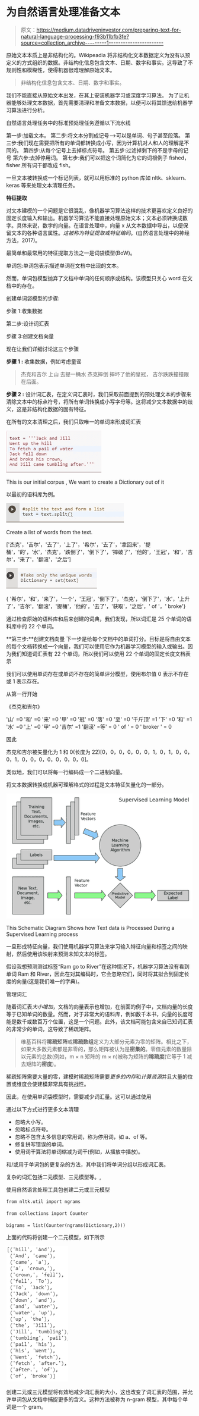 # 为自然语言处理准备文本

> 原文：<https://medium.datadriveninvestor.com/preparing-text-for-natural-language-processing-f93b11bfb3fe?source=collection_archive---------1----------------------->

原始文本本质上是非结构化的。Wikipeadia 将非结构化文本数据定义为没有以预定义的方式组织的数据。非结构化信息包含文本、日期、数字和事实。这导致了不规则性和模糊性，使得机器很难理解原始文本。

> 非结构化信息包含文本、日期、数字和事实。

我们不能直接从原始文本出发，在其上安装机器学习或深度学习算法。
为了让机器能够处理文本数据，首先需要清理和准备文本数据，以便可以将其馈送给机器学习算法进行分析。

自然语言处理任务中的标准预处理任务遵循以下流水线

第一步:加载文本。
第二步:将文本分割成记号—>可以是单词、句子甚至段落。
第三步:我们现在需要把所有的单词都转换成小写，因为计算机对人和人的理解是不同的。
第四步:从每个记号上去掉标点符号。
第五步:过滤掉剩下的不是字母的记号
第六步:去掉停用词。
第七步:我们可以把这个词简化为它的词根例子 fished，fisher 所有词干都改成 fish。

一旦文本被转换成一个标记列表，就可以用标准的 python 库如 nltk、sklearn、keras 等来处理文本清理任务。

**特征提取**

对文本建模的一个问题是它很混乱，像机器学习算法这样的技术更喜欢定义良好的固定长度输入和输出。机器学习算法不能直接处理原始文本；文本必须转换成数字。具体来说，数字的向量。在语言处理中，向量 x 从文本数据中导出，以便保留文本的各种语言属性。*这被称为特征提取或特征编码*。(自然语言处理中的神经方法，2017)。

最简单和最常用的特征提取方法之一是词袋模型(BoW)。

单词包:单词包表示描述单词在文档中出现的文本。

然而，单词包模型抛弃了文档中单词的任何顺序或结构。该模型只关心 word 在文档中的存在。

创建单词袋模型的步骤:

步骤 1:收集数据

第二步:设计词汇表

步骤 3:创建文档向量

现在让我们详细讨论这三个步骤

**步骤 1 :** 收集数据，例如考虑童谣

> 杰克和吉尔
> 上山
> 去提一桶水
> 杰克摔倒
> 摔坏了他的皇冠，
> 吉尔跌跌撞撞跟在后面。

**步骤 2 :** 设计词汇表，在定义词汇表时，我们采取前面提到的预处理文本的步骤来清除文本中的标点符号，将所有单词转换成小写字母等。这将减少文本数据中的歧义，这是非结构化数据的固有特征。

在所有的文本清理之后，我们只取唯一的单词来形成词汇表

![](img/649324765b2f871242fcc3bdb88e85d8.png)

This is our initial corpus , We want to create a Dictionary out of it

以最初的语料库为例。

![](img/c46870974451e2f14e5735708857fa06.png)

Create a list of words from the text.

['杰克'，'吉尔'，'去了'，'上了'，'希尔'，'去了'，'拿回来'，'提桶'，'的'，'水'，'杰克'，'跌倒了'，'倒下了'，'摔破了'，'他的'，'王冠'，'和'，'吉尔'，'来了'，'翻滚'，'之后']

![](img/220947b75b70508f32e2391018e0882b.png)

{ '希尔'，'和'，'来了'，'一个'，'王冠'，'倒下了'，'杰克'，'倒下了'，'水'，'上升了'，'吉尔'，'翻滚'，'提桶'，'他的'，'去了'，'获取'，'之后'，' of '，' broke'}

通过检查原始的语料库和后来创建的词典，我们发现，所以词汇是 25 个单词的语料库中的 22 个单词。

**第三步:**创建文档向量
下一步是给每个文档中的单词打分。目标是将自由文本的每个文档转换成一个向量，我们可以使用它作为机器学习模型的输入或输出。因为我们知道词汇表有 22 个单词，所以我们可以使用 22 个单词的固定长度文档表示

我们可以使用单词存在或单词不存在的简单评分模型，使用布尔值 0 表示不存在或 1 表示存在。

从第一行开始

《杰克和吉尔》

'山' =0
'和' =0
'来' =0
'甲' =0
'冠' =0
'落' =0
'至' =0
'千斤顶' =1
'下' =0
'和' =1
'水' =0
'上' =0
'甲' =0
'吉尔' =1
'翻滚' =等' = 0
' of ' = 0
' broker ' = 0

因此

杰克和吉尔被矢量化为 1 和 0(长度为 22)[0，0，0，0，0，0，1，0，1，0，0，0，1，0，0，0，0，0，0，0，0]。

类似地，我们可以将每一行编码成一个二进制向量。

将文本数据转换成机器可理解格式的过程是文本特征矢量化的一部分。

![](img/8cea77248c35dc2c921b521098a0e769.png)

This Schematic Diagram Shows how Text data is Processed During a Supervised Learning process

一旦形成特征向量，我们使用机器学习算法来学习输入特征向量和标签之间的映射，然后使用该映射来预测未知文本的标签。

假设我想预测测试标签“Ram go to River”在这种情况下，机器学习算法没有看到单词 Ram 和 River，因此在对其编码时，它会忽略它们，同时将其拟合到固定长度的向量(这是我们唯一的字典)。

管理词汇

随着词汇表*大小增加*，文档的向量表示也增加，在前面的例子中，文档向量的长度等于已知单词的数量。然而，对于非常大的语料库，例如数千本书，向量的长度可能是数千或数百万个位置，这是一个问题。此外，该文档可能包含来自已知词汇表的非常少的单词，这导致了稀疏矩阵。

> 维基百科将**稀疏矩阵**或**稀疏数组**定义为大部分元素为零的矩阵。相比之下，如果大多数元素都是非零的，那么矩阵被认为是**密集的**。零值元素的数量除以元素的总数(例如，m × n 矩阵的 m × n)被称为矩阵的**稀疏度**(它等于 1 减去矩阵的**密度**)。

稀疏矩阵需要大量的零，建模时稀疏矩阵需要*更多的内存*和*计算资源*并且大量的位置或维度会使建模非常具有挑战性。

因此，在使用单词袋模型时，需要减少词汇量。这可以通过使用

通过以下方式进行更多文本清理

*   忽略大小写。
*   忽略标点符号。
*   忽略不包含太多信息的常用词，称为停用词，如 a、of 等。
*   修复拼写错误的单词。
*   使用词干算法将单词缩减为词干(例如，从播放中播放)。

和/或用于单词包的更复杂的方法，其中我们将单词分组以形成词汇表。

复杂的词汇包括二元模型、三元模型等。,

使用自然语言处理工具包创建二元或三元模型

```
from nltk.util import ngrams

from collections import Counter

bigrams = list(Counter(ngrams(Dictionary,2)))
```

上面的代码将创建一个二元模型，如下所示

![](img/43e281dc1049937586a70a3c459d4dac.png)

创建二元或三元模型将有效地减少词汇表的大小，这也改变了词汇表的范围，并允许单词包从文档中捕捉更多的含义。这种方法被称为 n-gram 模型，其中每个单词是一个 gram。